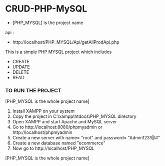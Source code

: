 # CRUD-PHP-MySQL

- [PHP_MYSQL] is the project name

api :

- http://localhost/PHP_MYSQL/Api/getAllProdApi.php

This is a simple PHP MYSQL project which includes

- CREATE
- UPDATE
- DELETE
- READ

### TO RUN THE PROJECT

[PHP_MYSQL is the whole project name]

1. Install XAMPP on your system
2. Copy the project in C:\xampp\htdocs\PHP_MYSQL directory
3. Open XAMPP and start Apache and MySQL server
4. Go to http://localhost:8080/phpmyadmin or http://localhost/phpmyadmin
5. Create a new server with name= "root" and password= "Admin123!@#"
6. Create a new database named "ecommerce"
7. Now go to http://localhost/PHP_MYSQL

[PHP_MYSQL is the whole project name]
